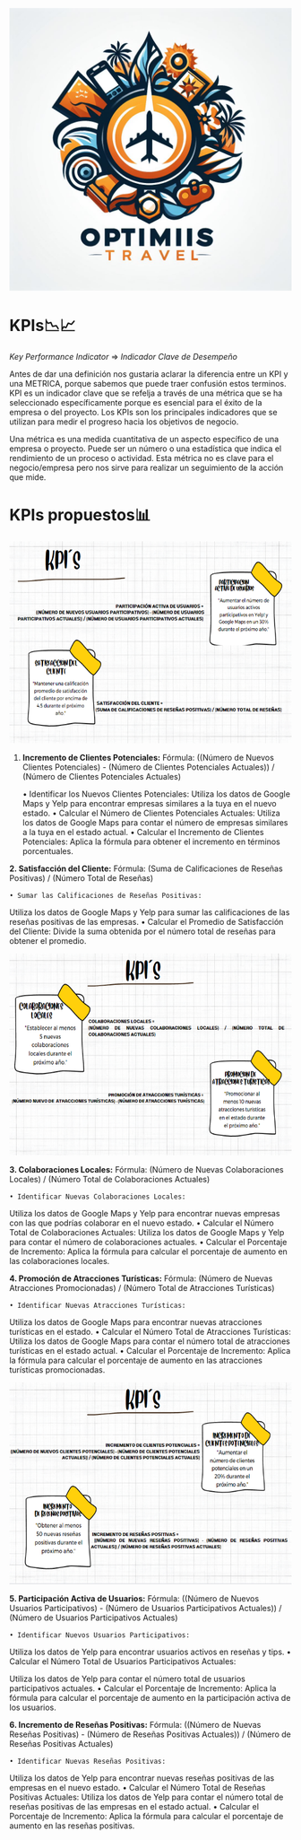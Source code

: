 
![Logo](./imagenes/LogoOptimus.jpg)


# KPIs📉📈

*Key Performance Indicator* ⇒ *Indicador Clave de Desempeño*

Antes de dar una definición nos gustaria aclarar la diferencia entre un KPI y una METRICA, porque sabemos que puede traer confusión estos terminos.
KPI es un indicador clave que se refelja a través de una métrica que se ha seleccionado específicamente porque es esencial para el éxito de la empresa o del proyecto.
Los KPIs son los principales indicadores que se utilizan para medir el progreso hacia los objetivos de negocio.

Una métrica es una medida cuantitativa de un aspecto específico de una empresa o proyecto. 
Puede ser un número o una estadística que indica el rendimiento de un proceso o actividad. Esta métrica no es clave para el negocio/empresa pero nos sirve
para realizar un seguimiento de la acción que mide.
 


# KPIs propuestos📊

<img src="imagenes\kpi12.PNG" alt="Nuestro TEAM" width="720" height="360">

1. **Incremento de Clientes Potenciales:**
Fórmula: 
((Número de Nuevos Clientes Potenciales) - (Número de Clientes Potenciales Actuales)) / (Número de Clientes Potenciales Actuales)

    • Identificar los Nuevos Clientes Potenciales:
Utiliza los datos de Google Maps y Yelp para encontrar empresas similares a la tuya en el nuevo estado.
    • Calcular el Número de Clientes Potenciales Actuales:
Utiliza los datos de Google Maps para contar el número de empresas similares a la tuya en el estado actual.
    • Calcular el Incremento de Clientes Potenciales:
Aplica la fórmula para obtener el incremento en términos porcentuales.


**2. Satisfacción del Cliente:**
Fórmula: 
(Suma de Calificaciones de Reseñas Positivas) / (Número Total de Reseñas)

    • Sumar las Calificaciones de Reseñas Positivas:
Utiliza los datos de Google Maps y Yelp para sumar las calificaciones de las reseñas positivas de las empresas.
    • Calcular el Promedio de Satisfacción del Cliente:
Divide la suma obtenida por el número total de reseñas para obtener el promedio.

<img src="imagenes\kpi34.PNG" alt="Nuestro TEAM" width="720" height="360">

**3. Colaboraciones Locales:**
Fórmula:
 (Número de Nuevas Colaboraciones Locales) / (Número Total de Colaboraciones Actuales)

    • Identificar Nuevas Colaboraciones Locales:

Utiliza los datos de Google Maps y Yelp para encontrar nuevas empresas con las que podrías colaborar en el nuevo estado.
    • Calcular el Número Total de Colaboraciones Actuales:
Utiliza los datos de Google Maps y Yelp para contar el número de colaboraciones actuales.
    • Calcular el Porcentaje de Incremento:
Aplica la fórmula para calcular el porcentaje de aumento en las colaboraciones locales.


**4. Promoción de Atracciones Turísticas:**
Fórmula: 
(Número de Nuevas Atracciones Promocionadas) / (Número Total de Atracciones Turísticas)

    • Identificar Nuevas Atracciones Turísticas:
Utiliza los datos de Google Maps para encontrar nuevas atracciones turísticas en el estado.
    • Calcular el Número Total de Atracciones Turísticas:
Utiliza los datos de Google Maps para contar el número total de atracciones turísticas en el estado actual.
    • Calcular el Porcentaje de Incremento:
Aplica la fórmula para calcular el porcentaje de aumento en las atracciones turísticas promocionadas.






<img src="imagenes\kpi56.PNG" alt="" width="720" height="360">





**5. Participación Activa de Usuarios:**
Fórmula:
 ((Número de Nuevos Usuarios Participativos) - (Número de Usuarios Participativos Actuales)) / (Número de Usuarios Participativos Actuales)

    • Identificar Nuevos Usuarios Participativos:
Utiliza los datos de Yelp para encontrar usuarios activos en reseñas y tips.
    • Calcular el Número Total de Usuarios Participativos Actuales:

Utiliza los datos de Yelp para contar el número total de usuarios participativos actuales.
    • Calcular el Porcentaje de Incremento:
Aplica la fórmula para calcular el porcentaje de aumento en la participación activa de los usuarios.

**6. Incremento de Reseñas Positivas:**
Fórmula: 
((Número de Nuevas Reseñas Positivas) - (Número de Reseñas Positivas Actuales)) / (Número de Reseñas Positivas Actuales)

    • Identificar Nuevas Reseñas Positivas:
Utiliza los datos de Yelp para encontrar nuevas reseñas positivas de las empresas en el nuevo estado.
    • Calcular el Número Total de Reseñas Positivas Actuales:
Utiliza los datos de Yelp para contar el número total de reseñas positivas de las empresas en el estado actual.
    • Calcular el Porcentaje de Incremento:
Aplica la fórmula para calcular el porcentaje de aumento en las reseñas positivas.

